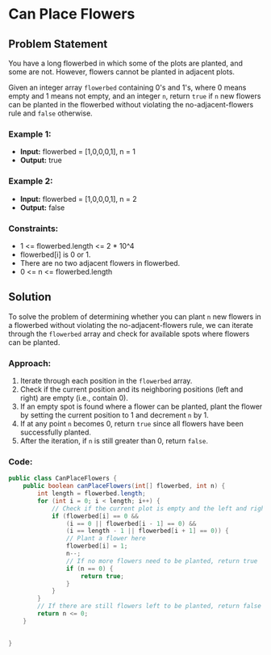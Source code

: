 # Can Place Flowers

## Problem Statement

You have a long flowerbed in which some of the plots are planted, and some are not. However, flowers cannot be planted in adjacent plots.

Given an integer array `flowerbed` containing 0's and 1's, where 0 means empty and 1 means not empty, and an integer `n`, return `true` if `n` new flowers can be planted in the flowerbed without violating the no-adjacent-flowers rule and `false` otherwise.

### Example 1:

- **Input:** flowerbed = [1,0,0,0,1], n = 1
- **Output:** true

### Example 2:

- **Input:** flowerbed = [1,0,0,0,1], n = 2
- **Output:** false

### Constraints:

- 1 <= flowerbed.length <= 2 * 10^4
- flowerbed[i] is 0 or 1.
- There are no two adjacent flowers in flowerbed.
- 0 <= n <= flowerbed.length

## Solution

To solve the problem of determining whether you can plant `n` new flowers in a flowerbed without violating the no-adjacent-flowers rule, we can iterate through the `flowerbed` array and check for available spots where flowers can be planted.

### Approach:

1. Iterate through each position in the `flowerbed` array.
2. Check if the current position and its neighboring positions (left and right) are empty (i.e., contain 0).
3. If an empty spot is found where a flower can be planted, plant the flower by setting the current position to 1 and decrement `n` by 1.
4. If at any point `n` becomes 0, return `true` since all flowers have been successfully planted.
5. After the iteration, if `n` is still greater than 0, return `false`.

### Code:

```java
public class CanPlaceFlowers {
    public boolean canPlaceFlowers(int[] flowerbed, int n) {
        int length = flowerbed.length;
        for (int i = 0; i < length; i++) {
            // Check if the current plot is empty and the left and right plots are empty or out of bounds
            if (flowerbed[i] == 0 && 
                (i == 0 || flowerbed[i - 1] == 0) && 
                (i == length - 1 || flowerbed[i + 1] == 0)) {
                // Plant a flower here
                flowerbed[i] = 1;
                n--;
                // If no more flowers need to be planted, return true
                if (n == 0) {
                    return true;
                }
            }
        }
        // If there are still flowers left to be planted, return false
        return n <= 0;
    }

    
}
